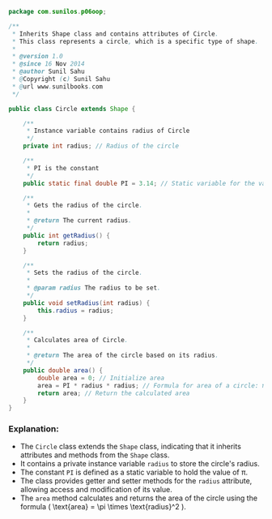 ```java
package com.sunilos.p06oop;

/**
 * Inherits Shape class and contains attributes of Circle.
 * This class represents a circle, which is a specific type of shape.
 *
 * @version 1.0
 * @since 16 Nov 2014
 * @author Sunil Sahu
 * @Copyright (c) Sunil Sahu
 * @url www.sunilbooks.com
 */

public class Circle extends Shape {

	/**
	 * Instance variable contains radius of Circle
	 */
	private int radius; // Radius of the circle

	/**
	 * PI is the constant
	 */
	public static final double PI = 3.14; // Static variable for the value of π

	/**
	 * Gets the radius of the circle.
	 * 
	 * @return The current radius.
	 */
	public int getRadius() {
		return radius;
	}

	/**
	 * Sets the radius of the circle.
	 * 
	 * @param radius The radius to be set.
	 */
	public void setRadius(int radius) {
		this.radius = radius;
	}

	/**
	 * Calculates area of Circle.
	 * 
	 * @return The area of the circle based on its radius.
	 */
	public double area() {
		double area = 0; // Initialize area
		area = PI * radius * radius; // Formula for area of a circle: πr²
		return area; // Return the calculated area
	}
}
```

### Explanation:
- The `Circle` class extends the `Shape` class, indicating that it inherits attributes and methods from the `Shape` class.
- It contains a private instance variable `radius` to store the circle's radius.
- The constant `PI` is defined as a static variable to hold the value of π.
- The class provides getter and setter methods for the `radius` attribute, allowing access and modification of its value.
- The `area` method calculates and returns the area of the circle using the formula \( \text{area} = \pi \times \text{radius}^2 \).
